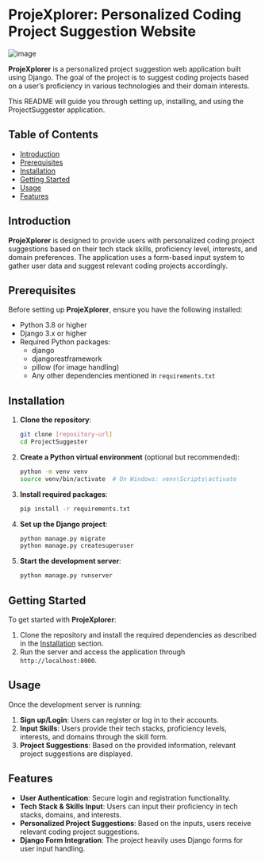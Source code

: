 # ProjeXplorer: Personalized Coding Project Suggestion Website
![image](https://github.com/user-attachments/assets/588dd0eb-0686-4e8a-944d-1442aae44ace)


**ProjeXplorer** is a personalized project suggestion web application built using Django. The goal of the project is to suggest coding projects based on a user’s proficiency in various technologies and their domain interests.

This README will guide you through setting up, installing, and using the ProjectSuggester application.

## Table of Contents

- [Introduction](#introduction)
- [Prerequisites](#prerequisites)
- [Installation](#installation)
- [Getting Started](#getting-started)
- [Usage](#usage)
- [Features](#features)

## Introduction

**ProjeXplorer** is designed to provide users with personalized coding project suggestions based on their tech stack skills, proficiency level, interests, and domain preferences. The application uses a form-based input system to gather user data and suggest relevant coding projects accordingly.

## Prerequisites

Before setting up **ProjeXplorer**, ensure you have the following installed:

- Python 3.8 or higher
- Django 3.x or higher
- Required Python packages:
  - django
  - djangorestframework
  - pillow (for image handling)
  - Any other dependencies mentioned in `requirements.txt`

## Installation

1. **Clone the repository**:
    ```bash
    git clone [repository-url]
    cd ProjectSuggester
    ```

2. **Create a Python virtual environment** (optional but recommended):
    ```bash
    python -m venv venv
    source venv/bin/activate  # On Windows: venv\Scripts\activate
    ```

3. **Install required packages**:
    ```bash
    pip install -r requirements.txt
    ```

4. **Set up the Django project**:
    ```bash
    python manage.py migrate
    python manage.py createsuperuser
    ```

5. **Start the development server**:
    ```bash
    python manage.py runserver
    ```

## Getting Started

To get started with **ProjeXplorer**:

1. Clone the repository and install the required dependencies as described in the [Installation](#installation) section.
2. Run the server and access the application through `http://localhost:8000`.

## Usage

Once the development server is running:

1. **Sign up/Login**: Users can register or log in to their accounts.
2. **Input Skills**: Users provide their tech stacks, proficiency levels, interests, and domains through the skill form.
3. **Project Suggestions**: Based on the provided information, relevant project suggestions are displayed.

## Features

- **User Authentication**: Secure login and registration functionality.
- **Tech Stack & Skills Input**: Users can input their proficiency in tech stacks, domains, and interests.
- **Personalized Project Suggestions**: Based on the inputs, users receive relevant coding project suggestions.
- **Django Form Integration**: The project heavily uses Django forms for user input handling.
